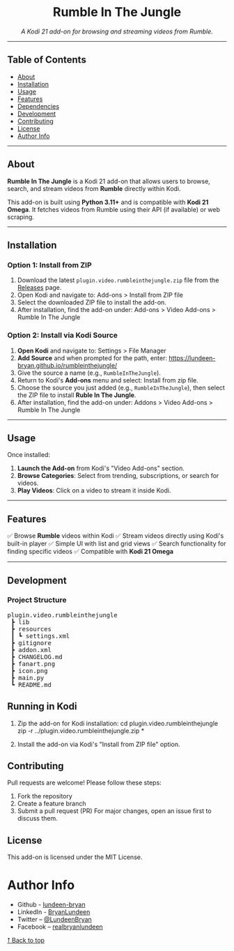 <div align='center'>

# Rumble In The Jungle

*A Kodi 21 add-on for browsing and streaming videos from Rumble.*

</div>

---

## **Table of Contents**
- [About](#about)
- [Installation](#installation)
- [Usage](#usage)
- [Features](#features)
- [Dependencies](#dependencies)
- [Development](#development)
- [Contributing](#contributing)
- [License](#license)
- [Author Info](#author-info)

---

## **About**
**Rumble In The Jungle** is a Kodi 21 add-on that allows users to browse, search, and stream videos from **Rumble** directly within Kodi.

This add-on is built using **Python 3.11+** and is compatible with **Kodi 21 Omega**. It fetches videos from Rumble using their API (if available) or web scraping.

---

## **Installation**

### **Option 1: Install from ZIP**

1. Download the latest `plugin.video.rumbleinthejungle.zip` file from the [Releases](https://github.com/lundeen-bryan/rumbleinthejungle/releases) page.
2. Open Kodi and navigate to:
Add-ons > Install from ZIP file
3. Select the downloaded ZIP file to install the add-on.
4. After installation, find the add-on under:
Add-ons > Video Add-ons > Rumble In The Jungle

### **Option 2: Install via Kodi Source**

1. **Open Kodi** and navigate to: Settings > File Manager
2. **Add Source** and when prompted for the path, enter: https://lundeen-bryan.github.io/rumbleinthejungle/
3. Give the source a name (e.g., `RumbleInTheJungle`).
4. Return to Kodi's **Add-ons** menu and select: Install from zip file.
5. Choose the source you just added (e.g., `RumbleInTheJungle`), then select the ZIP file to install **Ruble In The Jungle**.
6. After installation, find the add-on under: Addons > Video Add-ons > Rumble In The Jungle

---

## **Usage**
Once installed:
1. **Launch the Add-on** from Kodi's "Video Add-ons" section.
2. **Browse Categories**: Select from trending, subscriptions, or search for videos.
3. **Play Videos**: Click on a video to stream it inside Kodi.

---

## **Features**

✅ Browse **Rumble** videos within Kodi
✅ Stream videos directly using Kodi's built-in player
✅ Simple UI with list and grid views
✅ Search functionality for finding specific videos
✅ Compatible with **Kodi 21 Omega**

---

## Development

### Project Structure

<pre>
plugin.video.rumbleinthejungle
 ┣ lib
 ┣ resources
 ┃ ┗ settings.xml
 ┣ gitignore
 ┣ addon.xml
 ┣ CHANGELOG.md
 ┣ fanart.png
 ┣ icon.png
 ┣ main.py
 ┗ README.md
</pre>

## Running in Kodi

1. Zip the add-on for Kodi installation:
cd plugin.video.rumbleinthejungle
zip -r ../plugin.video.rumbleinthejungle.zip *

2. Install the add-on via Kodi's "Install from ZIP file" option.

## Contributing

Pull requests are welcome! Please follow these steps:

1. Fork the repository
2. Create a feature branch
3. Submit a pull request (PR)
For major changes, open an issue first to discuss them.

## License

This add-on is licensed under the MIT License.

# Author Info

- Github - [lundeen-bryan](https://github.com/lundeen-bryan)
- LinkedIn - [BryanLundeen](https://www.linkedin.com/in/bryanlundeen/)
- Twitter – [@LundeenBryan](https://twitter.com/LundeenBryan)
- Facebook – [realbryanlundeen](https://www.facebook.com/realbryanlundeen)

[⭡ Back to top](#rumble-in-the-jungle)

